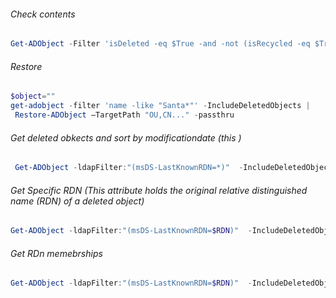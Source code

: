 ###### Check contents
```powershell
Get-ADObject -Filter 'isDeleted -eq $True -and -not (isRecycled -eq $True) -and name -ne "Deleted Objects"' -IncludeDeletedObjects
```
###### Restore
```powershell
$object=""
get-adobject -filter 'name -like "Santa*"' -IncludeDeletedObjects |
 Restore-ADObject –TargetPath "OU,CN..." -passthru
```
###### Get deleted obkects and sort by modificationdate (this )
```powershell
 Get-ADObject -ldapFilter:"(msDS-LastKnownRDN=*)"  -IncludeDeletedObjects -Properties * | select msDS-LastKnownRDN,Deleted,modifyTimeStamp |sort modifyTimeStamp -Descending|  ft -AutoSize
```
###### Get Specific RDN (This attribute holds the original relative distinguished name (RDN) of a deleted object)
```powershell
Get-ADObject -ldapFilter:"(msDS-LastKnownRDN=$RDN)"  -IncludeDeletedObjects -Properties * | select msDS-LastKnownRDN,Deleted,modifyTimeStamp |sort modifyTimeStamp -Descending|  ft -AutoSize
```
###### Get RDn memebrships
```powershell
Get-ADObject -ldapFilter:"(msDS-LastKnownRDN=$RDN)"  -IncludeDeletedObjects -Properties * | select memberof -ExpandProperty memberof
```